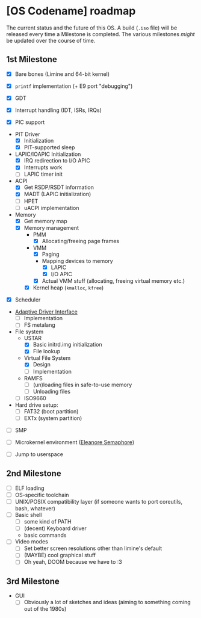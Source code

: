 # [OS Codename] roadmap

The current status and the future of this OS.
A build (`.iso` file) will be released every time a Milestone is completed. The various milestones _might_ be updated over the course of time.

## 1st Milestone

- [X] Bare bones (Limine and 64-bit kernel)

- [X] `printf` implementation (+ E9 port "debugging")

- [X] GDT
- [X] Interrupt handling (IDT, ISRs, IRQs)
- [X] PIC support
- PIT Driver
  - [X] Initialization
  - [X] PIT-supported sleep
- LAPIC/IOAPIC Initialization
  - [X] IRQ redirection to I/O APIC
  - [X] Interrupts work
  - [ ] LAPIC timer init

- ACPI
  - [X] Get RSDP/RSDT information
  - [X] MADT (LAPIC initialization)
  - [ ] HPET
  - [ ] uACPI implementation

- Memory
  - [X] Get memory map
  - [X] Memory management
    - PMM
      - [X] Allocating/freeing page frames
    - VMM
      - [X] Paging
      - Mapping devices to memory
        - [X] LAPIC
        - [X] I/O APIC
      - [X] Actual VMM stuff (allocating, freeing virtual memory etc.)  
    - [X] Kernel heap (`kmalloc`, `kfree`)

- [X] Scheduler

- [Adaptive Driver Interface](https://github.com/project-adi)
    - [ ] Implementation
    - [ ] FS metalang

- File system
    - USTAR
        - [X] Basic initrd.img initialization
        - [X] File lookup
    - Virtual File System
        - [X] Design
        - [ ] Implementation
    - RAMFS
        - [ ] (un)loading files in safe-to-use memory
        - [ ] Unloading files

    - [ ] ISO9660
    
- Hard drive setup:
    - [ ] FAT32 (boot partition)
    - [ ] EXTx  (system partition)

- [ ] SMP

- [ ] Microkernel environment ([Eleanore Semaphore](https://wiki.osdev.org/Eleanore_Semaphore))
- [ ] Jump to userspace

## 2nd Milestone
- [ ] ELF loading
- [ ] OS-specific toolchain
- [ ] UNIX/POSIX compatibility layer
    (if someone wants to port coreutils, bash, whatever)
- [ ] Basic shell
  - [ ] some kind of PATH
  - [ ] (decent) Keyboard driver
  - basic commands
- [ ] Video modes
  - [ ] Set better screen resolutions other than limine's default
  - [ ] (MAYBE) cool graphical stuff
  - [ ] Oh yeah, DOOM because we have to :3

## 3rd Milestone
- GUI
    - [ ] Obviously a lot of sketches and ideas
        (aiming to something coming out of the 1980s)